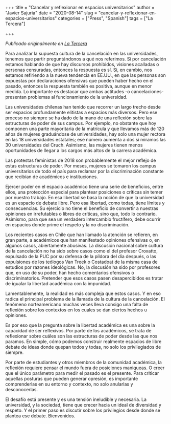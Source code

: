 +++
title = "Cancelar y reflexionar en espacios universitarios"
author = "Javier Sajuria"
date = "2020-08-14"
slug = "cancelar-y-reflexionar-en-espacios-universitarios"
categories = ["Press", "Spanish"]
tags = ["La Tercera"]

+++

*Publicado originalmente en [La Tercera](https://www.latercera.com/opinion/noticia/cancelar-y-reflexionar-en-espacios-universitarios/WKNI6K2D5BB2ZAUOQG4O2S3XBE/)*

Para analizar la supuesta cultura de la cancelación en las universidades, tenemos que partir preguntándonos a qué nos referimos. Si por cancelación estamos hablando de que hay discursos prohibidos, visiones acalladas o personas censuradas, entonces la respuesta es sí. Si, en cambio, nos estamos refiriendo a la nueva tendencia en EE.UU., en que las personas son expuestas por declaraciones ofensivas que pueden haber hecho en el pasado, entonces la respuesta también es positiva, aunque en menor medida. Lo importante es destacar que ambas actitudes -o cancelaciones- presentan problemas al funcionamiento de la universidad.

Las universidades chilenas han tenido que recorrer un largo trecho desde ser espacios profundamente elitistas a espacios más diversos. Pero ese proceso no siempre se ha dado de la mano de una reflexión sobre las estructuras de poder de sus campus. Por ejemplo, no obstante que hoy componen una parte mayoritaria de la matrícula y que llevamos más de 120 años de mujeres graduándose de universidades, hay solo una mujer rectora en las 18 universidades estatales; ese número aumenta a dos si miramos las 30 universidades del Cruch. Asimismo, las mujeres tienen menos oportunidades de llegar a los cargos más altos de la carrera académica.

Las protestas feministas de 2018 son probablemente el mejor reflejo de estas estructuras de poder. Por meses, mujeres se tomaron los campus universitarios de todo el país para reclamar por la discriminación constante que recibían de académicos e instituciones.

Ejercer poder en el espacio académico tiene una serie de beneficios, entre ellos, una protección especial para plantear posiciones o críticas sin temer por nuestro trabajo. En esa libertad se basa la noción de que la universidad es un espacio de debate libre. Pero esa libertad, como todas, tiene límites y consecuencias. Su ejercicio no tiene el beneficio de convertir a nuestras opiniones en irrefutables o libres de críticas, sino que, todo lo contrario. Asimismo, para que sea un verdadero intercambio fructífero, debe ocurrir en espacios donde prime el respeto y la no discriminación.

Los recientes casos en Chile que han llamado la atención se refieren, en gran parte, a académicos que han manifestado opiniones ofensivas o, en algunos casos, abiertamente abusivas. La discusión nacional sobre cultura de la cancelación no ha sido sobre casos como el del profesor Croxatto, expulsado de la PUC por su defensa de la píldora del día después, o las expulsiones de los teólogos Van Treek o Costadoat de la misma casa de estudios por razones ideológicas. No, la discusión ha sido por profesores que, en uso de su poder, han hecho comentarios ofensivos o discriminatorios. Pretender que esos casos pasen desapercibidos es tratar de igualar la libertad académica con la impunidad.

Lamentablemente, la realidad es más compleja que estos casos. Y en eso radica el principal problema de la llamada de la cultura de la cancelación. El fenómeno norteamericano muchas veces lleva consigo una falta de reflexión sobre los contextos en los cuales se dan ciertos hechos u opiniones.

Es por eso que la pregunta sobre la libertad académica es una sobre la capacidad de ser reflexivos. Por parte de los académicos, se trata de reflexionar sobre cuáles son las estructuras de poder desde las que nos paramos. En simple, cómo podemos construir realmente espacios de libre debate de ideas donde quepan todos y todas, no solo los privilegiados de siempre.

Por parte de estudiantes y otros miembros de la comunidad académica, la reflexión requiere pensar el mundo fuera de posiciones maniqueas. O creer que el único parámetro para medir el pasado es el presente. Para criticar aquellas posturas que pueden generar opresión, es importante comprenderlas en su entorno y contexto, no solo anularlas y desconocerlas.

El desafío está presente y es una tensión ineludible y necesaria. La universidad, y la sociedad, tiene que crecer hacia un ideal de diversidad y respeto. Y el primer paso es discutir sobre los privilegios desde donde se plantea ese debate. Bienvenidos.